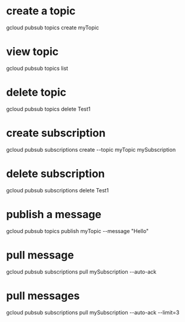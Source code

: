 # create a topic
gcloud pubsub topics create myTopic

# view topic
gcloud pubsub topics list

# delete topic
gcloud pubsub topics delete Test1

# create subscription
gcloud  pubsub subscriptions create --topic myTopic mySubscription

# delete subscription
gcloud pubsub subscriptions delete Test1

# publish a message
gcloud pubsub topics publish myTopic --message "Hello"

# pull message
gcloud pubsub subscriptions pull mySubscription --auto-ack

# pull messages
gcloud pubsub subscriptions pull mySubscription --auto-ack --limit=3